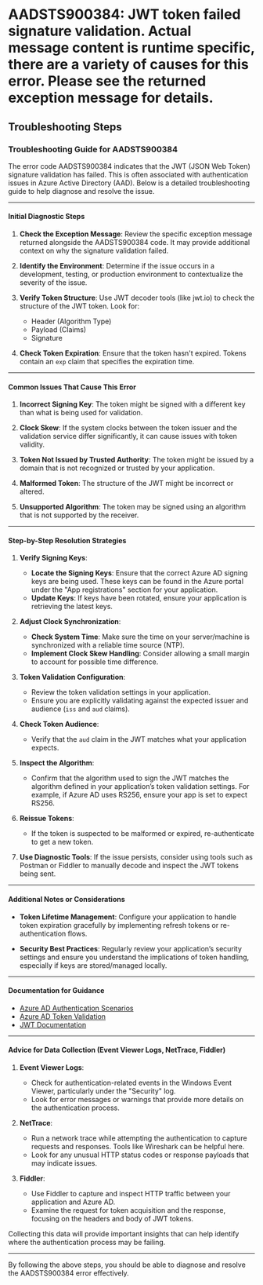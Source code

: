 # AADSTS900384: JWT token failed signature validation. Actual message content is runtime specific, there are a variety of causes for this error. Please see the returned exception message for details.


## Troubleshooting Steps
### Troubleshooting Guide for AADSTS900384

The error code AADSTS900384 indicates that the JWT (JSON Web Token) signature validation has failed. This is often associated with authentication issues in Azure Active Directory (AAD). Below is a detailed troubleshooting guide to help diagnose and resolve the issue.

---

#### Initial Diagnostic Steps

1. **Check the Exception Message**: Review the specific exception message returned alongside the AADSTS900384 code. It may provide additional context on why the signature validation failed.

2. **Identify the Environment**: Determine if the issue occurs in a development, testing, or production environment to contextualize the severity of the issue.

3. **Verify Token Structure**: Use JWT decoder tools (like jwt.io) to check the structure of the JWT token. Look for:
   - Header (Algorithm Type)
   - Payload (Claims)
   - Signature

4. **Check Token Expiration**: Ensure that the token hasn't expired. Tokens contain an `exp` claim that specifies the expiration time.

---

#### Common Issues That Cause This Error

1. **Incorrect Signing Key**: The token might be signed with a different key than what is being used for validation.

2. **Clock Skew**: If the system clocks between the token issuer and the validation service differ significantly, it can cause issues with token validity.

3. **Token Not Issued by Trusted Authority**: The token might be issued by a domain that is not recognized or trusted by your application.

4. **Malformed Token**: The structure of the JWT might be incorrect or altered.

5. **Unsupported Algorithm**: The token may be signed using an algorithm that is not supported by the receiver.

---

#### Step-by-Step Resolution Strategies

1. **Verify Signing Keys**:
   - **Locate the Signing Keys**: Ensure that the correct Azure AD signing keys are being used. These keys can be found in the Azure portal under the "App registrations" section for your application.
   - **Update Keys**: If keys have been rotated, ensure your application is retrieving the latest keys.

2. **Adjust Clock Synchronization**:
   - **Check System Time**: Make sure the time on your server/machine is synchronized with a reliable time source (NTP).
   - **Implement Clock Skew Handling**: Consider allowing a small margin to account for possible time difference.

3. **Token Validation Configuration**:
   - Review the token validation settings in your application.
   - Ensure you are explicitly validating against the expected issuer and audience (`iss` and `aud` claims).

4. **Check Token Audience**:
   - Verify that the `aud` claim in the JWT matches what your application expects.

5. **Inspect the Algorithm**:
   - Confirm that the algorithm used to sign the JWT matches the algorithm defined in your application’s token validation settings. For example, if Azure AD uses RS256, ensure your app is set to expect RS256.

6. **Reissue Tokens**:
   - If the token is suspected to be malformed or expired, re-authenticate to get a new token.

7. **Use Diagnostic Tools**: If the issue persists, consider using tools such as Postman or Fiddler to manually decode and inspect the JWT tokens being sent.

---

#### Additional Notes or Considerations

- **Token Lifetime Management**: Configure your application to handle token expiration gracefully by implementing refresh tokens or re-authentication flows.
  
- **Security Best Practices**: Regularly review your application’s security settings and ensure you understand the implications of token handling, especially if keys are stored/managed locally.

---

#### Documentation for Guidance

- [Azure AD Authentication Scenarios](https://docs.microsoft.com/azure/active-directory/develop/v2-overview)
- [Azure AD Token Validation](https://docs.microsoft.com/azure/active-directory/develop/access-tokens)
- [JWT Documentation](https://jwt.io/introduction/)

---

#### Advice for Data Collection (Event Viewer Logs, NetTrace, Fiddler)

1. **Event Viewer Logs**:
   - Check for authentication-related events in the Windows Event Viewer, particularly under the "Security" log.
   - Look for error messages or warnings that provide more details on the authentication process.

2. **NetTrace**:
   - Run a network trace while attempting the authentication to capture requests and responses. Tools like Wireshark can be helpful here.
   - Look for any unusual HTTP status codes or response payloads that may indicate issues.

3. **Fiddler**:
   - Use Fiddler to capture and inspect HTTP traffic between your application and Azure AD.
   - Examine the request for token acquisition and the response, focusing on the headers and body of JWT tokens.

Collecting this data will provide important insights that can help identify where the authentication process may be failing.

--- 

By following the above steps, you should be able to diagnose and resolve the AADSTS900384 error effectively.